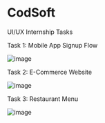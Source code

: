 # CodSoft
UI/UX Internship Tasks

Task 1: Mobile App Signup Flow

![image](https://github.com/seenskruti/CodSoft/assets/149509817/6b3e50eb-c4b5-43fe-91d9-c7b3f810fb47)


Task 2: E-Commerce Website

![image](https://github.com/seenskruti/CodSoft/assets/149509817/fcbda230-8196-4a37-94ed-ef51031dddb3)


Task 3: Restaurant Menu

![image](https://github.com/seenskruti/CodSoft/assets/149509817/ce201eaf-2ee0-4f0e-8994-6b3086c5c73e)
